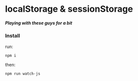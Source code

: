 # localStorage & sessionStorage

##### Playing with these guys for a bit

### Install

run:

```
npm i
```

then:

```
npm run watch-js
```